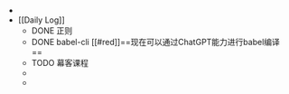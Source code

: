 -
- [[Daily Log]]
	- DONE 正则
	- DONE babel-cli [[#red]]==现在可以通过ChatGPT能力进行babel编译==
	- TODO 幕客课程
	-
	-